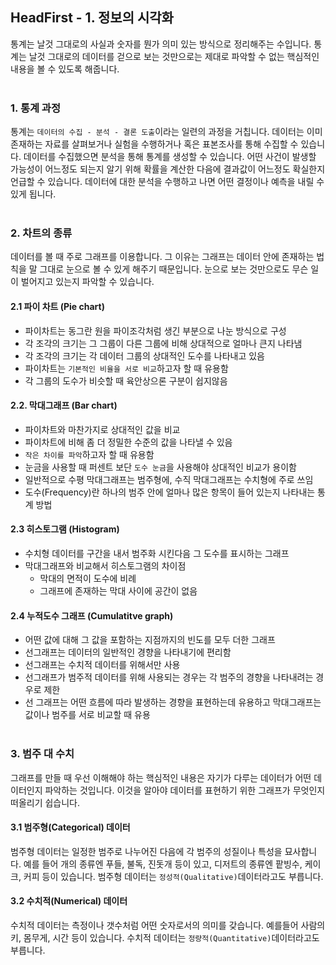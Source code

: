## HeadFirst - 1. 정보의 시각화

통계는 날것 그대로의 사실과 숫자를 뭔가 의미 있는 방식으로 정리해주는 수입니다. 통계는 날것 그대로의 데이터를 걷으로 보는 것만으로는 제대로 파악할 수 없는 핵심적인 내용을 볼 수 있도록 해줍니다.
<br><br/>


### 1. 통계 과정

통계는 `데이터의 수집 - 분석 - 결론 도출`이라는 일련의 과정을 거칩니다. 데이터는 이미 존재하는 자료를 살펴보거나 실험을 수행하거나 혹은 표본조사를 통해 수집할 수 있습니다. 데이터를 수집했으면 분석을 통해 통계를 생성할 수 있습니다. 어떤 사건이 발생할 가능성이 어느정도 되는지 알기 위해 확률을 계산한 다음에 결과값이 어느정도 확실한지 언급할 수 있습니다. 데이터에 대한 분석을 수행하고 나면 어떤 결정이나 예측을 내릴 수 있게 됩니다.
<br><br/>


### 2. 차트의 종류

데이터를 볼 때 주로 그래프를 이용합니다. 그 이유는 그래프는 데이터 안에 존재하는 법칙을 말 그대로 눈으로 볼 수 있게 해주기 때문입니다. 눈으로 보는 것만으로도 무슨 일이 벌어지고 있는지 파악할 수 있습니다.

#### 2.1 파이 차트 (Pie chart)

- 파이차트는 동그란 원을 파이조각처럼 생긴 부분으로 나눈 방식으로 구성
- 각 조각의 크기는 그 그룹이 다른 그룹에 비해 상대적으로 얼마나 큰지 나타냄
- 각 조각의 크기는 각 데이터 그룹의 상대적인 도수를 나타내고 있음
- 파이차트는 `기본적인 비율을 서로 비교`하고자 할 때 유용함
- 각 그룹의 도수가 비슷할 때 육안상으론 구분이 쉽지않음

#### 2.2. 막대그래프 (Bar chart)

- 파이차트와 마찬가지로 상대적인 값을 비교
- 파이차트에 비해 좀 더 정밀한 수준의 값을 나타낼 수 있음
- `작은 차이를 파악`하고자 할 때 유용함
- 눈금을 사용할 때 퍼센트 보단 `도수 눈금`을 사용해야 상대적인 비교가 용이함
- 일반적으로 수평 막대그래프는 범주형에, 수직 막대그래프는 수치형에 주로 쓰임
- 도수(Frequency)란 하나의 범주 안에 얼마나 많은 항목이 들어 있는지 나타내는 통계 방법

#### 2.3 히스토그램 (Histogram)

- 수치형 데이터를 구간을 내서 범주화 시킨다음 그 도수를 표시하는 그래프
- 막대그래프와 비교해서 히스토그램의 차이점
  - 막대의 면적이 도수에 비례
  - 그래프에 존재하는 막대 사이에 공간이 없음

#### 2.4 누적도수 그래프 (Cumulatitve graph)

- 어떤 값에 대해 그 값을 포함하는 지점까지의 빈도를 모두 더한 그래프
- 선그래프는 데이터의 일반적인 경향을 나타내기에 편리함
- 선그래프는 수치적 데이터를 위해서만 사용
- 선그래프가 범주적 데이터를 위해 사용되는 경우는 각 범주의 경향을 나타내려는 경우로 제한
- 선 그래프는 어떤 흐름에 따라 발생하는 경향을 표현하는데 유용하고 막대그래프는 값이나 범주를 서로 비교할 때 유용
<br><br/>


### 3. 범주 대 수치

그래프를 만들 때 우선 이해해야 하는 핵심적인 내용은 자기가 다루는 데이터가 어떤 데이터인지 파악하는 것입니다. 이것을 알아야 데이터를 표현하기 위한 그래프가 무엇인지 떠올리기 쉽습니다.

#### 3.1 범주형(Categorical) 데이터

범주형 데이터는 일정한 범주로 나누어진 다음에 각 범주의 성질이나 특성을 묘사합니다. 예를 들어 개의 종류엔 푸들, 불독, 진돗개 등이 있고, 디저트의 종류엔 팥빙수, 케이크, 커피 등이 있습니다. 범주형 데이터는 `정성적(Qualitative)`데이터라고도 부릅니다.

#### 3.2 수치적(Numerical) 데이터

수치적 데이터는 측정이나 갯수처럼 어떤 숫자로서의 의미를 갖습니다. 예를들어 사람의 키, 몸무게, 시간 등이 있습니다. 수치적 데이터는 `정량적(Quantitative)`데이터라고도 부릅니다.
